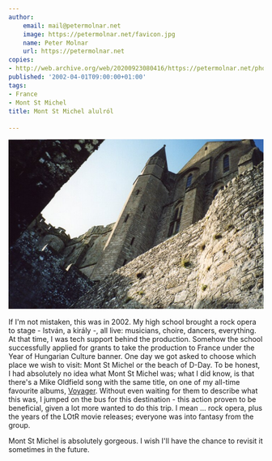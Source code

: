 ```yaml
---
author:
    email: mail@petermolnar.net
    image: https://petermolnar.net/favicon.jpg
    name: Peter Molnar
    url: https://petermolnar.net
copies:
- http://web.archive.org/web/20200923080416/https://petermolnar.net/photo/montstmichel-alulrol/
published: '2002-04-01T09:00:00+01:00'
tags:
- France
- Mont St Michel
title: Mont St Michel alulról

---
```


![](./montstmichel-alulrol.jpg)

If I'm not mistaken, this was in 2002. My high school brought a rock
opera to stage - István, a király -, all live: musicians, choire,
dancers, everything. At that time, I was tech support behind the
production. Somehow the school successfully applied for grants to take
the production to France under the Year of Hungarian Culture banner. One
day we got asked to choose which place we wish to visit: Mont St Michel
or the beach of D-Day. To be honest, I had absolutely no idea what Mont
St Michel was; what I did know, is that there's a Mike Oldfield song
with the same title, on one of my all-time favourite albums,
[Voyager](https://en.wikipedia.org/wiki/Voyager_(Mike_Oldfield_album)).
Without even waiting for them to describe what this was, I jumped on the
bus for this destination - this action proven to be beneficial, given a
lot more wanted to do this trip. I mean ... rock opera, plus the years
of the LOtR movie releases; everyone was into fantasy from the group.

Mont St Michel is absolutely gorgeous. I wish I'll have the chance to
revisit it sometimes in the future.